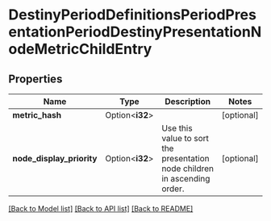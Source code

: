 # DestinyPeriodDefinitionsPeriodPresentationPeriodDestinyPresentationNodeMetricChildEntry

## Properties

Name | Type | Description | Notes
------------ | ------------- | ------------- | -------------
**metric_hash** | Option<**i32**> |  | [optional]
**node_display_priority** | Option<**i32**> | Use this value to sort the presentation node children in ascending order. | [optional]

[[Back to Model list]](../README.md#documentation-for-models) [[Back to API list]](../README.md#documentation-for-api-endpoints) [[Back to README]](../README.md)



